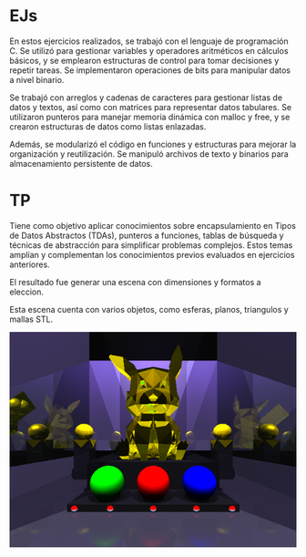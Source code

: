 # EJs
En estos ejercicios realizados, se trabajó con el lenguaje de programación C. Se utilizó para gestionar variables y operadores aritméticos en cálculos básicos, y se emplearon estructuras de control para tomar decisiones y repetir tareas. Se implementaron operaciones de bits para manipular datos a nivel binario.

Se trabajó con arreglos y cadenas de caracteres para gestionar listas de datos y textos, así como con matrices para representar datos tabulares. Se utilizaron punteros para manejar memoria dinámica con malloc y free, y se crearon estructuras de datos como listas enlazadas.

Además, se modularizó el código en funciones y estructuras para mejorar la organización y reutilización. Se manipuló archivos de texto y binarios para almacenamiento persistente de datos.

# TP

Tiene como objetivo aplicar conocimientos sobre encapsulamiento en Tipos de Datos Abstractos (TDAs), punteros a funciones, tablas de búsqueda y técnicas de abstracción para simplificar problemas complejos. Estos temas amplían y complementan los conocimientos previos evaluados en ejercicios anteriores.

El resultado fue generar una escena con dimensiones y formatos a eleccion.

Esta escena cuenta con varios objetos, como esferas, planos, triangulos y mallas STL.

![escena_final](tp/final.bmp)